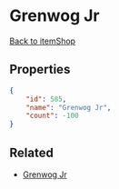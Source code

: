 # Grenwog Jr

<no description available>

[Back to itemShop](../item-shops.md)

## Properties

```json
{
    "id": 585,
    "name": "Grenwog Jr",
    "count": -100
}
```

## Related

- [Grenwog Jr](../items/17954-grenwog-jr.md)

